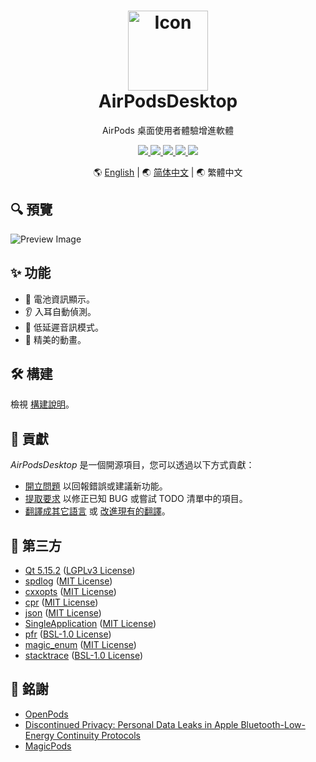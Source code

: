 <h1 align="center">
    <a href="https://github.com/SpriteOvO/AirPodsDesktop"><img src="/Source/Resource/Image/Icon.svg" alt="Icon" width="128"></a>
    <br>
    AirPodsDesktop
</h1>
<p align="center">AirPods 桌面使用者體驗增進軟體</p>
<p align="center">
    <a href="https://github.com/SpriteOvO/AirPodsDesktop/actions/workflows/windows.yml">
        <img src="https://github.com/SpriteOvO/AirPodsDesktop/actions/workflows/windows.yml/badge.svg"/>
    </a>
    <a href="https://github.com/SpriteOvO/AirPodsDesktop/releases">
        <img src="https://img.shields.io/github/v/release/SpriteOvO/AirPodsDesktop?include_prereleases"/>
    </a>
    <a href="https://github.com/SpriteOvO/AirPodsDesktop/releases">
        <img src="https://img.shields.io/github/downloads/SpriteOvO/AirPodsDesktop/total.svg"/>
    </a>
    <a href="https://github.com/SpriteOvO/AirPodsDesktop/compare">
        <img src="https://img.shields.io/badge/PRs-welcome-brightgreen.svg"/>
    </a>
    <a href="/LICENSE">
        <img src="https://img.shields.io/badge/license-GPLv3-yellow.svg"/>
    </a>
</p>
<p align="center">🌎 <a href="/README.md">English</a> | 🌏 <a href="/README-CN.md">简体中文</a> | 🌏 繁體中文</p>

## 🔍 預覽
![Preview Image](/Assets/Preview.gif)

## ✨ 功能
* 🔋 電池資訊顯示。
* 👂 入耳自動偵測。
* 🚀 低延遲音訊模式。
* 🌈 精美的動畫。  

## 🛠️ 構建
檢視 [構建說明](/Docs/Build.md)。

## 🤝 貢獻
*AirPodsDesktop* 是一個開源項目，您可以透過以下方式貢獻：
* [開立問題](https://github.com/SpriteOvO/AirPodsDesktop/issues/new/choose) 以回報錯誤或建議新功能。
* [提取要求](https://github.com/SpriteOvO/AirPodsDesktop/compare) 以修正已知 BUG 或嘗試 TODO 清單中的項目。
* [翻譯成其它語言](/CONTRIBUTING.md#-translation-guide) 或 [改進現有的翻譯](/CONTRIBUTING.md#-translation-guide)。

## 💎 第三方
* [Qt 5.15.2](https://www.qt.io/download-qt-installer) ([LGPLv3 License](https://doc.qt.io/qt-5/lgpl.html))
* [spdlog](https://github.com/gabime/spdlog) ([MIT License](https://github.com/gabime/spdlog/blob/v1.x/LICENSE))
* [cxxopts](https://github.com/jarro2783/cxxopts) ([MIT License](https://github.com/jarro2783/cxxopts/blob/master/LICENSE))
* [cpr](https://github.com/whoshuu/cpr) ([MIT License](https://github.com/whoshuu/cpr/blob/master/LICENSE))
* [json](https://github.com/nlohmann/json) ([MIT License](https://github.com/nlohmann/json/blob/develop/LICENSE.MIT))
* [SingleApplication](https://github.com/itay-grudev/SingleApplication) ([MIT License](https://github.com/itay-grudev/SingleApplication/blob/master/LICENSE))
* [pfr](https://github.com/boostorg/pfr) ([BSL-1.0 License](https://github.com/boostorg/pfr/blob/develop/LICENSE_1_0.txt))
* [magic_enum](https://github.com/Neargye/magic_enum) ([MIT License](https://github.com/Neargye/magic_enum/blob/master/LICENSE))
* [stacktrace](https://github.com/boostorg/stacktrace) ([BSL-1.0 License](https://www.boost.org/LICENSE_1_0.txt))

## 🍺 銘謝
* [OpenPods](https://github.com/adolfintel/OpenPods)
* [Discontinued Privacy: Personal Data Leaks in Apple Bluetooth-Low-Energy Continuity Protocols](https://hal.inria.fr/hal-02394619/document)
* [MagicPods](https://magicpods.app/)
